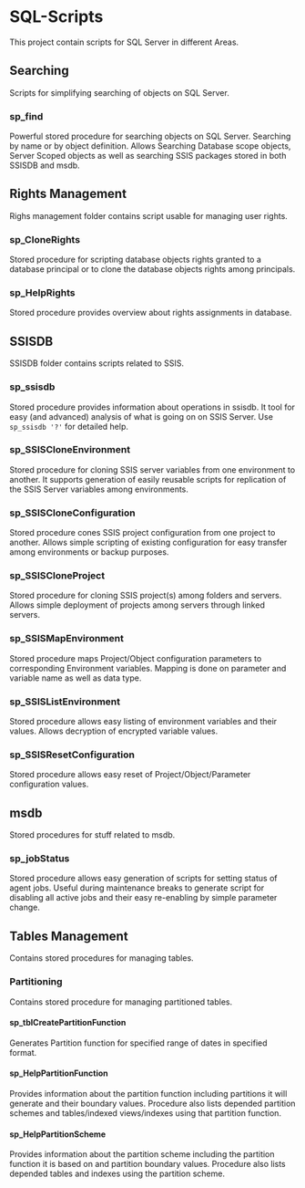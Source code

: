 # SQL-Scripts

This project contain scripts for SQL Server in different Areas.

## Searching

Scripts for simplifying searching of objects on SQL Server.

### sp_find

Powerful stored procedure for searching objects on SQL Server. Searching by name or by object definition. Allows Searching Database scope objects, Server Scoped objects as well as searching SSIS packages stored in both SSISDB and msdb.

## Rights Management

Righs management folder contains script usable for managing user rights.

### sp_CloneRights

Stored procedure for scripting database objects rights granted to a database principal or to clone the database objects rights among principals.

### sp_HelpRights

Stored procedure provides overview about rights assignments in database.

## SSISDB

SSISDB folder contains scripts related to SSIS.

### sp_ssisdb

Stored procedure provides information about operations in ssisdb.
It tool for easy (and advanced) analysis of what is going on on SSIS Server.
Use `sp_ssisdb '?'` for detailed help.

### sp_SSISCloneEnvironment

Stored procedure for cloning SSIS server variables from one environment to another. It supports generation of easily reusable scripts for replication of the SSIS Server variables among environments.

### sp_SSISCloneConfiguration

Stored procedure cones SSIS project configuration from one project to another.
Allows simple scripting of existing configuration for easy transfer among environments or backup purposes.

### sp_SSISCloneProject

Stored procedure for cloning SSIS project(s) among folders and servers.
Allows simple deployment of projects among servers through linked servers.

### sp_SSISMapEnvironment

Stored procedure maps Project/Object configuration parameters to corresponding Environment variables.
Mapping is done on parameter and variable name as well as data type.

### sp_SSISListEnvironment

Stored procedure allows easy listing of environment variables and their values.
Allows decryption of encrypted variable values.

### sp_SSISResetConfiguration

Stored procedure allows easy reset of Project/Object/Parameter configuration values.

## msdb

Stored procedures for stuff related to msdb.

### sp_jobStatus
Stored procedure allows easy generation of scripts for setting status of agent jobs. 
Useful during maintenance breaks to generate script for disabling all active jobs and their easy re-enabling by simple parameter change.

## Tables Management

Contains stored procedures for managing tables.

### Partitioning
 
Contains stored procedure for managing partitioned tables.

#### sp_tblCreatePartitionFunction

Generates Partition function for specified range of dates in specified format.

#### sp_HelpPartitionFunction

Provides information about the partition function including partitions it will generate and their boundary values.
Procedure also lists depended partition schemes and tables/indexed views/indexes using that partition function.

#### sp_HelpPartitionScheme

Provides information about the partition scheme including the partition function it is based on and partition boundary values.
Procedure also lists depended tables and indexes using the partition scheme.

